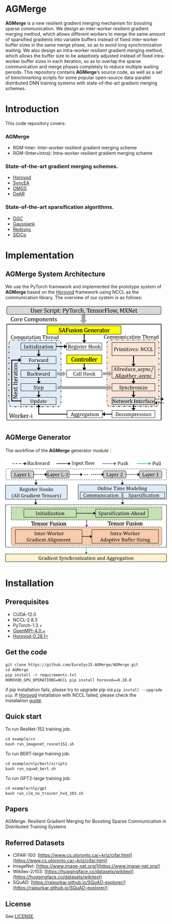 # AGMerge

__AGMerge__ is a new resilient gradient merging mechanism for boosting sparse communication. We  design an inter-worker resilient gradient merging method, which allows different workers to merge the
same amount of sparsified gradients into variable buffers
instead of fixed inter-worker buffer sizes in the same merge
phase, so as to avoid long synchronization waiting. We also design an intra-worker resilient gradient merging method, which allows the buffer size to be adaptively adjusted instead of fixed intra-worker buffer sizes in each iteration, so as to overlap the sparse communication and merge phases completely to reduce multiple waiting periods. This repository contains __AGMerge__’s source code, as well as a set of benchmarking scripts for some popular open-source data-parallel distributed DNN training systems with state-of-the-art gradient merging schemes.

# Introduction
This code repository covers:
### __AGMerge__
- RGM-Inter: Inter-worker resilient gradient merging scheme
- RGM-(Inter+Intra): Intra-worker resilient gradient merging scheme

### State-of-the-art gradient merging schemes.

- [Horovod](https://github.com/horovod/horovod)
- [SyncEA](https://dl.acm.org/doi/pdf/10.1145/3126908.3126912)
- [OMGS](https://github.com/HKBU-HPML/OMGS-SGD)
- [DeAR](https://github.com/lzhangbv/dear_pytorch?tab=readme-ov-file)

### State-of-the-art sparsification algorithms.

- [DGC](https://arxiv.org/pdf/1712.01887.pdf)
- [Gaussiank](https://arxiv.org/pdf/1911.08772.pdf)
- [Redsync](https://www.sciencedirect.com/science/article/pii/S0743731518308657)
- [SIDCo](https://proceedings.mlsys.org/paper_files/paper/2021/file/fea47a8aa372e42f3c84327aec9506cf-Paper.pdf)

# Implementation



## **__AGMerge__** System Architecture
We use the PyTorch framework and implemented the prototype system of __AGMerge__ based on the [Horovod](https://github.com/horovod/horovod) framework using NCCL as the communication library. The overview of our system is as follows:
<!-- ![Overview](Overview.png) -->
<center class ='img'>
<img src="Overview.png" width="600px" />
</center>

## **__AGMerge__** Generator
The workflow of the __AGMerge__ generator module：
<center class ='img'>
<img src="Generator.png" width="600px" />
</center>

# Installation


## **Prerequisites**
- CUDA-12.0
- NCCL-2.8.3
- PyTorch-1.3.+
- [OpenMPI-4.0.+](https://www-lb.open-mpi.org/software/ompi/v4.0/)
- [Horovod-0.28.1+](https://github.com/horovod/horovod)


## **Get the code**
```
git clone https://github.com/EuroSys25-AGMerge/AGMerge.git
cd AGMerge
pip install -r requirements.txt
HOROVOD_GPU_OPERATIONS=NCCL pip install horovod==0.28.0
```

if pip installation fails, please try to upgrade pip via `pip install --upgrade pip`. If [Horovod](https://github.com/horovod/horovod) installation with NCCL failed, please check the installation [guide](https://horovod.readthedocs.io/en/stable/install_include.html).

## **Quick start**

To run ResNet-152 training job:

```
cd example/cv
bash run_imagenet_resnet152.sh
```

To run BERT-large training job:
```
cd example/nlp/bert/scripts
bash run_squad_bert.sh
```

To run GPT2-large training job:
```
cd example/nlp/gpt
bash run_clm_no_trainer_hvd_103.sh
```

## **Papers**

AGMerge: Resilient Gradient Merging for Boosting Sparse Communication in Distributed Training Systems

## **Referred Datasets**

- CIFAR-100: [https://www.cs.utoronto.ca/~kriz/cifar.html](https://www.cs.utoronto.ca/~kriz/cifar.html)
- ImageNet: [https://www.image-net.org/](https://www.image-net.org/)
- Wikitex-2/103: [https://huggingface.co/datasets/wikitext](https://huggingface.co/datasets/wikitext)
- SQuAD: [https://rajpurkar.github.io/SQuAD-explorer/](https://rajpurkar.github.io/SQuAD-explorer/)

## **License**

See [LICENSE](https://github.com/ATC24-AGMerge/AGMerge/blob/main/LICENSE.txt).
